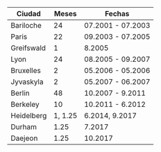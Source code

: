 |Ciudad|Meses|Fechas|
| -----|-----|-----|
| Bariloche | 24 | 07.2001 - 07.2003|
| Paris | 22 | 09.2003 -  07.2005 |
| Greifswald | 1 | 8.2005 |
| Lyon  | 24 | 08.2005 - 09.2007 |
| Bruxelles | 2 | 05.2006 - 05.2006| 
| Jyvaskyla | 2 | 05.2007 - 06.2007|
| Berlin | 48 | 10.2007 - 9.2011 |
| Berkeley | 10 | 10.2011 - 6.2012 |
| Heidelberg| 1, 1.25 | 6.2014,  9.2017 |
| Durham | 1.25 | 7.2017|
| Daejeon | 1.25 | 10.2017 |
